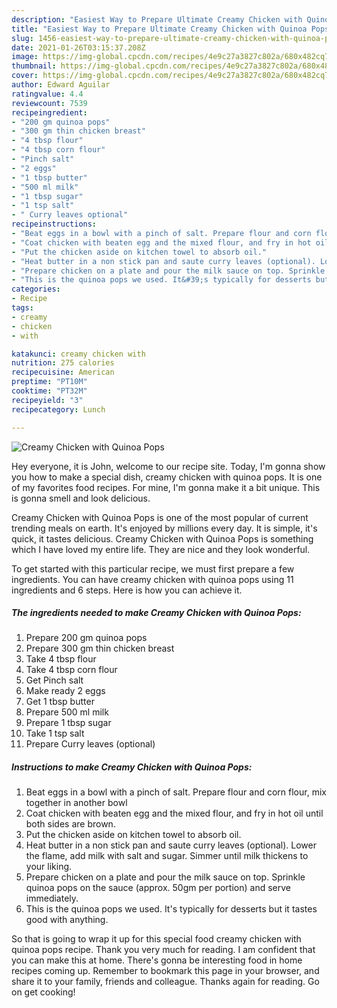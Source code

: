 ```yaml
---
description: "Easiest Way to Prepare Ultimate Creamy Chicken with Quinoa Pops"
title: "Easiest Way to Prepare Ultimate Creamy Chicken with Quinoa Pops"
slug: 1456-easiest-way-to-prepare-ultimate-creamy-chicken-with-quinoa-pops
date: 2021-01-26T03:15:37.208Z
image: https://img-global.cpcdn.com/recipes/4e9c27a3827c802a/680x482cq70/creamy-chicken-with-quinoa-pops-recipe-main-photo.jpg
thumbnail: https://img-global.cpcdn.com/recipes/4e9c27a3827c802a/680x482cq70/creamy-chicken-with-quinoa-pops-recipe-main-photo.jpg
cover: https://img-global.cpcdn.com/recipes/4e9c27a3827c802a/680x482cq70/creamy-chicken-with-quinoa-pops-recipe-main-photo.jpg
author: Edward Aguilar
ratingvalue: 4.4
reviewcount: 7539
recipeingredient:
- "200 gm quinoa pops"
- "300 gm thin chicken breast"
- "4 tbsp flour"
- "4 tbsp corn flour"
- "Pinch salt"
- "2 eggs"
- "1 tbsp butter"
- "500 ml milk"
- "1 tbsp sugar"
- "1 tsp salt"
- " Curry leaves optional"
recipeinstructions:
- "Beat eggs in a bowl with a pinch of salt. Prepare flour and corn flour, mix together in another bowl"
- "Coat chicken with beaten egg and the mixed flour, and fry in hot oil until both sides are brown."
- "Put the chicken aside on kitchen towel to absorb oil."
- "Heat butter in a non stick pan and saute curry leaves (optional). Lower the flame, add milk with salt and sugar. Simmer until milk thickens to your liking."
- "Prepare chicken on a plate and pour the milk sauce on top. Sprinkle quinoa pops on the sauce (approx. 50gm per portion) and serve immediately."
- "This is the quinoa pops we used. It&#39;s typically for desserts but it tastes good with anything."
categories:
- Recipe
tags:
- creamy
- chicken
- with

katakunci: creamy chicken with 
nutrition: 275 calories
recipecuisine: American
preptime: "PT10M"
cooktime: "PT32M"
recipeyield: "3"
recipecategory: Lunch

---
```



![Creamy Chicken with Quinoa Pops](https://img-global.cpcdn.com/recipes/4e9c27a3827c802a/680x482cq70/creamy-chicken-with-quinoa-pops-recipe-main-photo.jpg)

Hey everyone, it is John, welcome to our recipe site. Today, I'm gonna show you how to make a special dish, creamy chicken with quinoa pops. It is one of my favorites food recipes. For mine, I'm gonna make it a bit unique. This is gonna smell and look delicious.

Creamy Chicken with Quinoa Pops is one of the most popular of current trending meals on earth. It's enjoyed by millions every day. It is simple, it's quick, it tastes delicious. Creamy Chicken with Quinoa Pops is something which I have loved my entire life. They are nice and they look wonderful.




To get started with this particular recipe, we must first prepare a few ingredients. You can have creamy chicken with quinoa pops using 11 ingredients and 6 steps. Here is how you can achieve it.

<!--inarticleads1-->

##### The ingredients needed to make Creamy Chicken with Quinoa Pops:

1. Prepare 200 gm quinoa pops
1. Prepare 300 gm thin chicken breast
1. Take 4 tbsp flour
1. Take 4 tbsp corn flour
1. Get Pinch salt
1. Make ready 2 eggs
1. Get 1 tbsp butter
1. Prepare 500 ml milk
1. Prepare 1 tbsp sugar
1. Take 1 tsp salt
1. Prepare  Curry leaves (optional)




<!--inarticleads2-->

##### Instructions to make Creamy Chicken with Quinoa Pops:

1. Beat eggs in a bowl with a pinch of salt. Prepare flour and corn flour, mix together in another bowl
1. Coat chicken with beaten egg and the mixed flour, and fry in hot oil until both sides are brown.
1. Put the chicken aside on kitchen towel to absorb oil.
1. Heat butter in a non stick pan and saute curry leaves (optional). Lower the flame, add milk with salt and sugar. Simmer until milk thickens to your liking.
1. Prepare chicken on a plate and pour the milk sauce on top. Sprinkle quinoa pops on the sauce (approx. 50gm per portion) and serve immediately.
1. This is the quinoa pops we used. It&#39;s typically for desserts but it tastes good with anything.




So that is going to wrap it up for this special food creamy chicken with quinoa pops recipe. Thank you very much for reading. I am confident that you can make this at home. There's gonna be interesting food in home recipes coming up. Remember to bookmark this page in your browser, and share it to your family, friends and colleague. Thanks again for reading. Go on get cooking!
